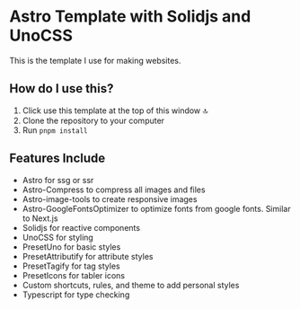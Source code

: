 # Astro Template with Solidjs and UnoCSS

This is the template I use for making websites.

## How do I use this?

1. Click use this template at the top of this window 🔝
2. Clone the repository to your computer
3. Run `pnpm install`

## Features Include

- Astro for ssg or ssr
- Astro-Compress to compress all images and files
- Astro-image-tools to create responsive images
- Astro-GoogleFontsOptimizer to optimize fonts from google fonts. Similar to Next.js
- Solidjs for reactive components
- UnoCSS for styling
- PresetUno for basic styles
- PresetAttributify for attribute styles
- PresetTagify for tag styles
- PresetIcons for tabler icons
- Custom shortcuts, rules, and theme to add personal styles
- Typescript for type checking
